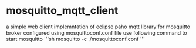 # mosquitto_mqtt_client
a simple web client implemntation of eclipse paho mqtt library for 
mosquitto broker configured using mosquittoconf.conf file 
use following command to start mosquitto 
'''sh
mosquitto -c ./mosquittoconf.conf
'''
